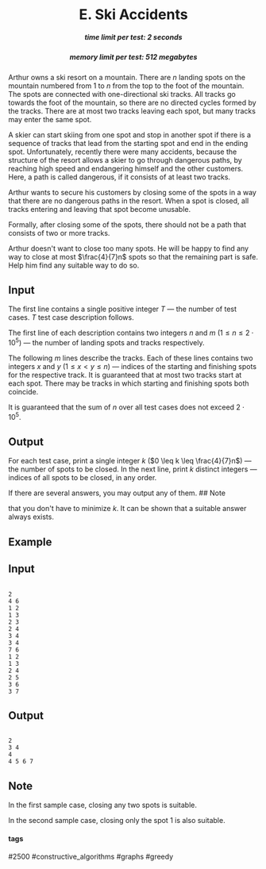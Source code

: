 <h1 style='text-align: center;'> E. Ski Accidents</h1>

<h5 style='text-align: center;'>time limit per test: 2 seconds</h5>
<h5 style='text-align: center;'>memory limit per test: 512 megabytes</h5>

Arthur owns a ski resort on a mountain. There are $n$ landing spots on the mountain numbered from $1$ to $n$ from the top to the foot of the mountain. The spots are connected with one-directional ski tracks. All tracks go towards the foot of the mountain, so there are no directed cycles formed by the tracks. There are at most two tracks leaving each spot, but many tracks may enter the same spot.

A skier can start skiing from one spot and stop in another spot if there is a sequence of tracks that lead from the starting spot and end in the ending spot. Unfortunately, recently there were many accidents, because the structure of the resort allows a skier to go through dangerous paths, by reaching high speed and endangering himself and the other customers. Here, a path is called dangerous, if it consists of at least two tracks.

Arthur wants to secure his customers by closing some of the spots in a way that there are no dangerous paths in the resort. When a spot is closed, all tracks entering and leaving that spot become unusable. 

Formally, after closing some of the spots, there should not be a path that consists of two or more tracks.

Arthur doesn't want to close too many spots. He will be happy to find any way to close at most $\frac{4}{7}n$ spots so that the remaining part is safe. Help him find any suitable way to do so.

## Input

The first line contains a single positive integer $T$ — the number of test cases. $T$ test case description follows.

The first line of each description contains two integers $n$ and $m$ ($1 \leq n \leq 2 \cdot 10^5$) — the number of landing spots and tracks respectively.

The following $m$ lines describe the tracks. Each of these lines contains two integers $x$ and $y$ ($1 \leq x < y \leq n$) — indices of the starting and finishing spots for the respective track. It is guaranteed that at most two tracks start at each spot. There may be tracks in which starting and finishing spots both coincide.

It is guaranteed that the sum of $n$ over all test cases does not exceed $2 \cdot 10^5$.

## Output

For each test case, print a single integer $k$ ($0 \leq k \leq \frac{4}{7}n$) — the number of spots to be closed. In the next line, print $k$ distinct integers — indices of all spots to be closed, in any order.

If there are several answers, you may output any of them. ## Note

 that you don't have to minimize $k$. It can be shown that a suitable answer always exists.

## Example

## Input


```

2
4 6
1 2
1 3
2 3
2 4
3 4
3 4
7 6
1 2
1 3
2 4
2 5
3 6
3 7

```
## Output


```

2
3 4 
4
4 5 6 7 

```
## Note

In the first sample case, closing any two spots is suitable.

In the second sample case, closing only the spot $1$ is also suitable.



#### tags 

#2500 #constructive_algorithms #graphs #greedy 
